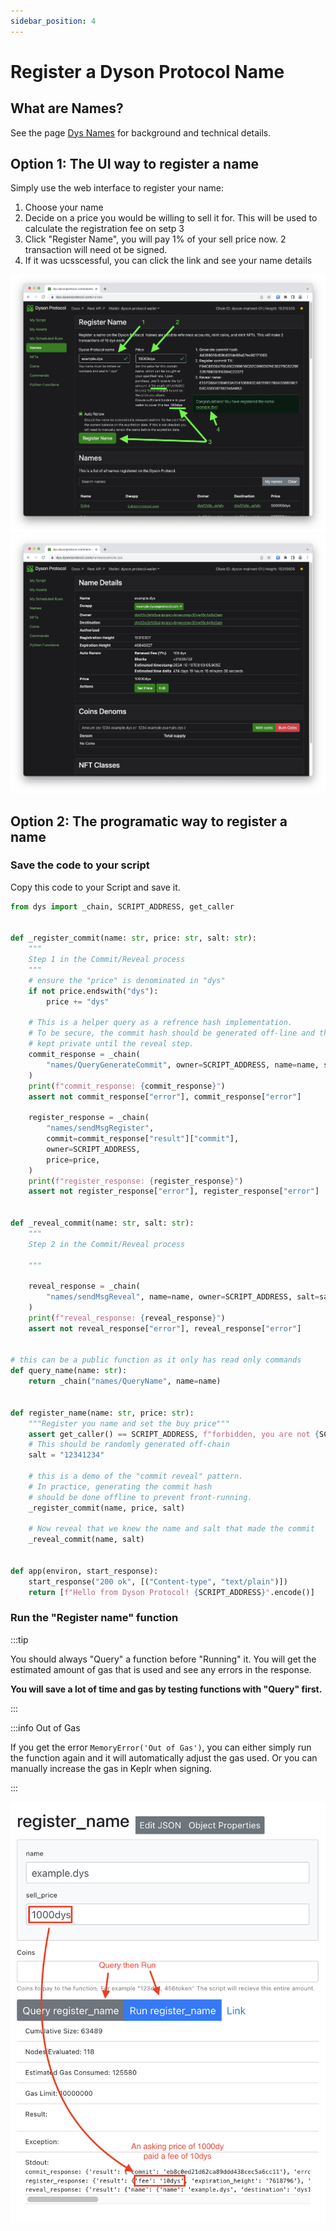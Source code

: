 ```yaml
---
sidebar_position: 4
---
```


# Register a Dyson Protocol Name

## What are Names?

See the page [Dys Names](/names) for background and technical details.


## Option 1: The UI way to register a name

Simply use the web interface to register your name:

1. Choose your name
2. Decide on a price you would be willing to sell it for. This will be used to calculate the registration fee on setp 3
3. Click "Register Name", you will pay 1% of your sell price now. 2 transaction will need ot be signed.
4. If it was ucsscessful, you can click the link and see your name details

![](./name-ui.png)
![](./name-detail.png)

## Option 2: The programatic way to register a name

### Save the code to your script

Copy this code to your Script and save it.

```python showLineNumbers
from dys import _chain, SCRIPT_ADDRESS, get_caller


def _register_commit(name: str, price: str, salt: str):
    """
    Step 1 in the Commit/Reveal process
    """
    # ensure the "price" is denominated in "dys"
    if not price.endswith("dys"):
        price += "dys"

    # This is a helper query as a refrence hash implementation.
    # To be secure, the commit hash should be generated off-line and the name
    # kept private until the reveal step.
    commit_response = _chain(
        "names/QueryGenerateCommit", owner=SCRIPT_ADDRESS, name=name, salt=salt
    )
    print(f"commit_response: {commit_response}")
    assert not commit_response["error"], commit_response["error"]

    register_response = _chain(
        "names/sendMsgRegister",
        commit=commit_response["result"]["commit"],
        owner=SCRIPT_ADDRESS,
        price=price,
    )
    print(f"register_response: {register_response}")
    assert not register_response["error"], register_response["error"]


def _reveal_commit(name: str, salt: str):
    """
    Step 2 in the Commit/Reveal process

    """

    reveal_response = _chain(
        "names/sendMsgReveal", name=name, owner=SCRIPT_ADDRESS, salt=salt
    )
    print(f"reveal_response: {reveal_response}")
    assert not reveal_response["error"], reveal_response["error"]


# this can be a public function as it only has read only commands
def query_name(name: str):
    return _chain("names/QueryName", name=name)


def register_name(name: str, price: str):
    """Register you name and set the buy price"""
    assert get_caller() == SCRIPT_ADDRESS, f"forbidden, you are not {SCRIPT_ADDRESS}"
    # This should be randomly generated off-chain
    salt = "12341234"

    # this is a demo of the "commit reveal" pattern.
    # In practice, generating the commit hash
    # should be done offline to prevent front-running.
    _register_commit(name, price, salt)

    # Now reveal that we knew the name and salt that made the commit
    _reveal_commit(name, salt)


def app(environ, start_response):
    start_response("200 ok", [("Content-type", "text/plain")])
    return [f"Hello from Dyson Protocol! {SCRIPT_ADDRESS}".encode()]

```

### Run the "Register name" function

:::tip

You should always "Query" a function before "Running" it. You will get the estimated amount of gas that is used and see any errors in the response.

**You will save a lot of time and gas by testing functions with "Query" first.**

:::

:::info Out of Gas

If you get the error `MemoryError('Out of Gas')`, you can either simply run the function again and it will automatically adjust the gas used. Or you can manually increase the gas in Keplr when signing.

:::

![](./register-name.png)

